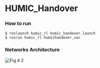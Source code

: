 # HUMIC_Handover

### How to run
    $ roslaunch humic_rl humic_handover.launch
    $ rosrun humic_rl humichandover_sac
    

### Networks Architecture
![Fig 4 2](https://user-images.githubusercontent.com/37207332/166152349-589da29c-6eda-4794-9658-3626a971a744.jpg)